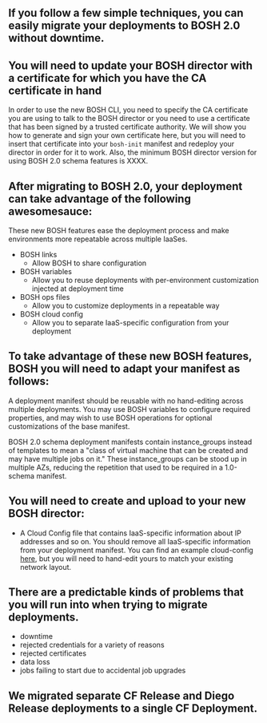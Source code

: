## If you follow a few simple techniques, you can easily migrate your deployments to BOSH 2.0 without downtime.

## You will need to update your BOSH director with a certificate for which you have the CA certificate in hand

In order to use the new BOSH CLI, you need to specify the CA certificate you are using to talk to the BOSH director or you need to use a certificate that has been signed by a trusted certificate authority.  We will show you how to generate and sign your own certificate here, but you will need to insert that certificate into your `bosh-init` manifest and redeploy your director in order for it to work.  Also, the minimum BOSH director version for using BOSH 2.0 schema features is XXXX.

## After migrating to BOSH 2.0, your deployment can take advantage of the following awesomesauce:

These new BOSH features ease the deployment process and make environments more repeatable across multiple IaaSes.

* BOSH links
    - Allow BOSH to share configuration
* BOSH variables
    - Allow you to reuse deployments with per-environment customization injected at deployment time
* BOSH ops files
    - Allow you to customize deployments in a repeatable way
* BOSH cloud config
    - Allow you to separate IaaS-specific configuration from your deployment

## To take advantage of these new BOSH features, BOSH you will need to adapt your manifest as follows:

A deployment manifest should be reusable with no hand-editing across multiple deployments.  You may use BOSH variables to configure required properties, and may wish to use BOSH operations for optional customizations of the base manifest.

BOSH 2.0 schema deployment manifests contain instance_groups instead of templates to mean a "class of virtual machine that can be created and may have multiple jobs on it."  These instance_groups can be stood up in multiple AZs, reducing the repetition that used to be required in a 1.0-schema manifest.

## You will need to create and upload to your new BOSH director:
- A Cloud Config file that contains IaaS-specific information about IP addresses and so on. You should remove all IaaS-specific information from your deployment manifest. You can find an example cloud-config [here](XXX), but you will need to hand-edit yours to match your existing network layout.

## There are a predictable kinds of problems that you will run into when trying to migrate deployments.

* downtime
* rejected credentials for a variety of reasons
* rejected certificates
* data loss
* jobs failing to start due to accidental job upgrades

## We migrated separate CF Release and Diego Release deployments to a single CF Deployment.


